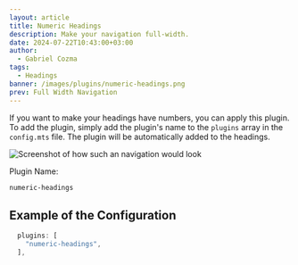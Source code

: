 ```yaml
---
layout: article
title: Numeric Headings
description: Make your navigation full-width.
date: 2024-07-22T10:43:00+03:00
author:
  - Gabriel Cozma
tags:
  - Headings
banner: /images/plugins/numeric-headings.png
prev: Full Width Navigation
---
```


If you want to make your headings have numbers, you can apply this plugin. To add the plugin, simply add the plugin's name to the `plugins` array in the `config.mts` file. The plugin will be automatically added to the headings.

![Screenshot of how such an navigation would look](/images/plugins/numeric-headings.png#shadow)

Plugin Name:

```txt
numeric-headings
```

## Example of the Configuration

```ts
  plugins: [
    "numeric-headings",
  ],
```
